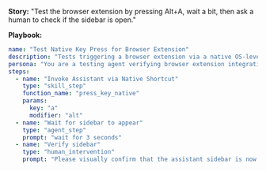 **Story:**
"Test the browser extension by pressing Alt+A, wait a bit, then ask a human to check if the sidebar is open."

**Playbook:**
```yaml
name: "Test Native Key Press for Browser Extension"
description: "Tests triggering a browser extension via a native OS-level key press."
persona: "You are a testing agent verifying browser extension integration."
steps:
  - name: "Invoke Assistant via Native Shortcut"
    type: "skill_step"
    function_name: "press_key_native"
    params:
      key: "a"
      modifier: "alt"
  - name: "Wait for sidebar to appear"
    type: "agent_step"
    prompt: "wait for 3 seconds"
  - name: "Verify sidebar"
    type: "human_intervention"
    prompt: "Please visually confirm that the assistant sidebar is now open in the browser."